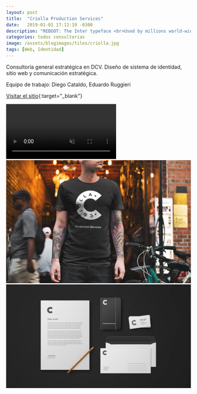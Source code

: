 ```yaml
---
layout: post
title:  "Criolla Production Services"
date:   2019-01-01 17:12:19 -0300
description: "REBOOT: The Inter typeface <br>Used by millions world-wide, including big names like Unity, Pixar, GitHub, Mozilla, Figma and many others."
categories: todos consultorias
image: /assets/blogimages/tiles/criolla.jpg
tags: [Web, Identidad]
---
```

Consultoría general estratégica en DCV. Diseño de sistema de identidad, sitio web y comunicación estratégica.

Equipo de trabajo: Diego Cataldo, Eduardo Ruggieri

[Visitar el sitio](https://criollafilms.com/){:target="_blank"}

<video autobuffer autoPlay loop muted><source src="/assets/blogimages/criolla-1.mp4" type="video/mp4" /></video>
<img class="post-image-full" src="/assets/blogimages/criolla-2.jpg">
<img class="post-image-full" src="/assets/blogimages/criolla-3.jpg">

